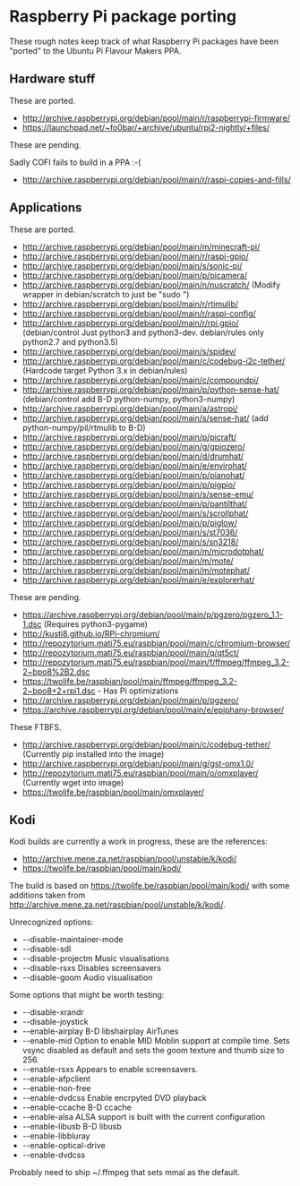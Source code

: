 # Raspberry Pi package porting

These rough notes keep track of what Raspberry Pi packages have been
"ported" to the Ubuntu Pi Flavour Makers PPA.

## Hardware stuff

These are ported.

  * http://archive.raspberrypi.org/debian/pool/main/r/raspberrypi-firmware/
  * https://launchpad.net/~fo0bar/+archive/ubuntu/rpi2-nightly/+files/

These are pending.

Sadly COFI fails to build in a PPA :-(

  * http://archive.raspberrypi.org/debian/pool/main/r/raspi-copies-and-fills/

## Applications

These are ported.

  * http://archive.raspberrypi.org/debian/pool/main/m/minecraft-pi/
  * http://archive.raspberrypi.org/debian/pool/main/r/raspi-gpio/
  * http://archive.raspberrypi.org/debian/pool/main/s/sonic-pi/
  * http://archive.raspberrypi.org/debian/pool/main/p/picamera/
  * http://archive.raspberrypi.org/debian/pool/main/n/nuscratch/            (Modify wrapper in debian/scratch to just be "sudo ")
  * http://archive.raspberrypi.org/debian/pool/main/r/rtimulib/
  * http://archive.raspberrypi.org/debian/pool/main/r/raspi-config/
  * http://archive.raspberrypi.org/debian/pool/main/r/rpi.gpio/             (debian/control Just python3 and python3-dev. debian/rules only python2.7 and python3.5)
  * http://archive.raspberrypi.org/debian/pool/main/s/spidev/
  * http://archive.raspberrypi.org/debian/pool/main/c/codebug-i2c-tether/   (Hardcode target Python 3.x in debian/rules)
  * http://archive.raspberrypi.org/debian/pool/main/c/compoundpi/
  * http://archive.raspberrypi.org/debian/pool/main/p/python-sense-hat/     (debian/control add B-D python-numpy, python3-numpy)
  * http://archive.raspberrypi.org/debian/pool/main/a/astropi/
  * http://archive.raspberrypi.org/debian/pool/main/s/sense-hat/            (add python-numpy/pil/rtmulib to B-D)
  * http://archive.raspberrypi.org/debian/pool/main/p/picraft/
  * http://archive.raspberrypi.org/debian/pool/main/g/gpiozero/
  * http://archive.raspberrypi.org/debian/pool/main/d/drumhat/
  * http://archive.raspberrypi.org/debian/pool/main/e/envirohat/
  * http://archive.raspberrypi.org/debian/pool/main/p/pianohat/
  * http://archive.raspberrypi.org/debian/pool/main/p/pigpio/
  * http://archive.raspberrypi.org/debian/pool/main/s/sense-emu/
  * http://archive.raspberrypi.org/debian/pool/main/p/pantilthat/
  * http://archive.raspberrypi.org/debian/pool/main/s/scrollphat/
  * http://archive.raspberrypi.org/debian/pool/main/p/piglow/
  * http://archive.raspberrypi.org/debian/pool/main/s/st7036/
  * http://archive.raspberrypi.org/debian/pool/main/s/sn3218/
  * http://archive.raspberrypi.org/debian/pool/main/m/microdotphat/
  * http://archive.raspberrypi.org/debian/pool/main/m/mote/
  * http://archive.raspberrypi.org/debian/pool/main/m/motephat/
  * http://archive.raspberrypi.org/debian/pool/main/e/explorerhat/


These are pending.

  * https://archive.raspberrypi.org/debian/pool/main/p/pgzero/pgzero_1.1-1.dsc (Requires python3-pygame)
  * http://kusti8.github.io/RPi-chromium/
  * http://repozytorium.mati75.eu/raspbian/pool/main/c/chromium-browser/
  * http://repozytorium.mati75.eu/raspbian/pool/main/q/qt5ct/
  * http://repozytorium.mati75.eu/raspbian/pool/main/f/ffmpeg/ffmpeg_3.2-2~bpo8%2B2.dsc
  * https://twolife.be/raspbian/pool/main/ffmpeg/ffmpeg_3.2-2~bpo8+2+rpi1.dsc - Has Pi optimizations
  * http://archive.raspberrypi.org/debian/pool/main/p/pgzero/
  * https://archive.raspberrypi.org/debian/pool/main/e/epiphany-browser/

These FTBFS.

  * http://archive.raspberrypi.org/debian/pool/main/c/codebug-tether/ (Currently pip installed into the image)
  * http://archive.raspberrypi.org/debian/pool/main/g/gst-omx1.0/
  * http://repozytorium.mati75.eu/raspbian/pool/main/o/omxplayer/ (Currently wget into image)
  * https://twolife.be/raspbian/pool/main/omxplayer/

## Kodi

Kodi builds are currently a work in progress, these are the references:

  * http://archive.mene.za.net/raspbian/pool/unstable/k/kodi/
  * https://twolife.be/raspbian/pool/main/kodi/

The build is based on https://twolife.be/raspbian/pool/main/kodi/
with some additions taken from http://archive.mene.za.net/raspbian/pool/unstable/k/kodi/.

Unrecognized options:

  * --disable-maintainer-mode
  * --disable-sdl
  * --disable-projectm  Music visualisations
  * --disable-rsxs      Disables screensavers
  * --disable-goom      Audio visualisation

Some options that might be worth testing:

  * --disable-xrandr
  * --disable-joystick
  * --enable-airplay    B-D libshairplay AirTunes
  * --enable-mid        Option to enable MID Moblin support at compile time. Sets vsync disabled as default and sets the goom texture and thumb size to 256.
  * --enable-rsxs       Appears to enable screensavers. 
  * --enable-afpclient
  * --enable-non-free
  * --enable-dvdcss     Enable encrpyted DVD playback
  * --enable-ccache     B-D ccache
  * --enable-alsa       ALSA support is built with the current configuration
  * --enable-libusb     B-D libusb
  * --enable-libbluray
  * --enable-optical-drive
  * --enable-dvdcss

Probably need to ship ~/.ffmpeg that sets mmal as the default.
